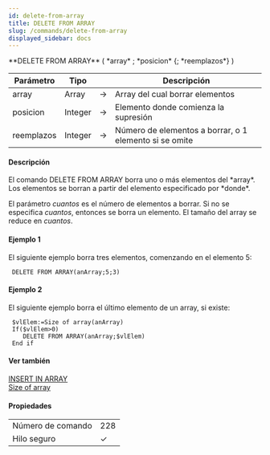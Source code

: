```yaml
---
id: delete-from-array
title: DELETE FROM ARRAY
slug: /commands/delete-from-array
displayed_sidebar: docs
---
```


<!--REF #_command_.DELETE FROM ARRAY.Syntax-->**DELETE FROM ARRAY** ( *array* ; *posicion* {; *reemplazos*} )<!-- END REF-->
<!--REF #_command_.DELETE FROM ARRAY.Params-->
| Parámetro | Tipo |  | Descripción |
| --- | --- | --- | --- |
| array | Array | &#8594;  | Array del cual borrar elementos |
| posicion | Integer | &#8594;  | Elemento donde comienza la supresión |
| reemplazos | Integer | &#8594;  | Número de elementos a borrar, o 1 elemento si se omite |

<!-- END REF-->

#### Descripción 

<!--REF #_command_.DELETE FROM ARRAY.Summary-->El comando DELETE FROM ARRAY borra uno o más elementos del *array*.<!-- END REF--> Los elementos se borran a partir del elemento especificado por *donde*.

El parámetro *cuantos* es el número de elementos a borrar. Si no se especifica *cuantos*, entonces se borra un elemento. El tamaño del array se reduce en *cuantos*.

#### Ejemplo 1 

El siguiente ejemplo borra tres elementos, comenzando en el elemento 5:

```4d
 DELETE FROM ARRAY(anArray;5;3)
```

#### Ejemplo 2 

El siguiente ejemplo borra el último elemento de un array, si existe:

```4d
 $vlElem:=Size of array(anArray)
 If($vlElem>0)
    DELETE FROM ARRAY(anArray;$vlElem)
 End if
```

#### Ver también 

[INSERT IN ARRAY](insert-in-array.md)  
[Size of array](size-of-array.md)  

#### Propiedades

|  |  |
| --- | --- |
| Número de comando | 228 |
| Hilo seguro | &check; |


